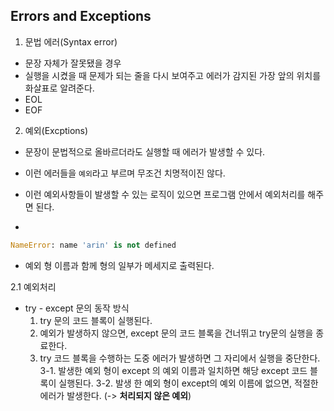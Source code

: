 ## Errors and Exceptions

1. 문법 에러(Syntax error)

* 문장 자체가 잘못됐을 경우 
* 실행을 시켰을 때 문제가 되는 줄을 다시 보여주고 에러가 감지된 가장 앞의 위치를 화살표로 알려준다.
* EOL 
* EOF

2. 예외(Excptions)

* 문장이 문법적으로 올바르더라도 실행할 때 에러가 발생할 수 있다.

* 이런 에러들을 `예외`라고 부르며 무조건 치명적이진 않다.

* 이런 예외사항들이 발생할 수 있는 로직이 있으면 프로그램 안에서 예외처리를 해주면 된다. 

* 

  ```python
  NameError: name 'arin' is not defined
  ```

  * 예외 형 이름과 함께 형의 일부가 메세지로 출력된다.

2.1 예외처리

* try - except 문의 동작 방식
  1. try 문의 코드 블록이 실행된다.
  2. 예외가 발생하지 않으면, except 문의 코드 블록을 건너뛰고 try문의 실행을 종료한다.
  3. try 코드 블록을 수행하는 도중 에러가 발생하면 그 자리에서 실행을 중단한다.
     3-1. 발생한 예외 형이 except 의 예외 이름과 일치하면 해당 except 코드 블록이 실행된다.
     3-2. 발생 한 예외 형이 except의 예외 이름에 없으면, 적절한 에러가 발생한다. (-> **처리되지 않은 예외**)

